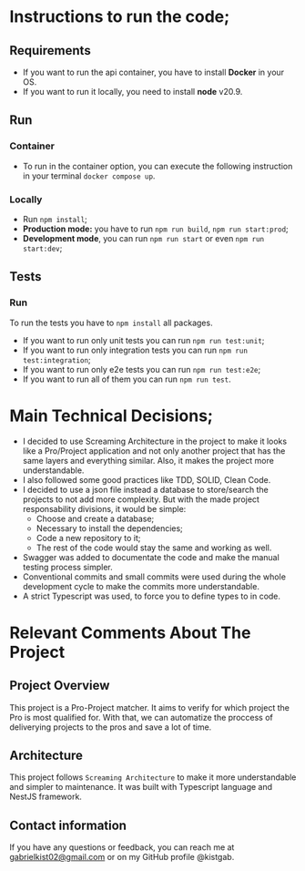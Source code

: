 # Instructions to run the code;

## Requirements

- If you want to run the api container, you have to install **Docker** in your OS.
- If you want to run it locally, you need to install **node** v20.9.

## Run

### Container

- To run in the container option, you can execute the following instruction in your terminal `docker compose up`.

### Locally

- Run `npm install`;
- **Production mode:** you have to run `npm run build`, `npm run start:prod`;
- **Development mode**, you can run `npm run start` or even `npm run start:dev`;

## Tests

### Run

To run the tests you have to `npm install` all packages.

- If you want to run only unit tests you can run `npm run test:unit`;
- If you want to run only integration tests you can run `npm run test:integration`;
- If you want to run only e2e tests you can run `npm run test:e2e`;
- If you want to run all of them you can run `npm run test`.

# Main Technical Decisions;

- I decided to use Screaming Architecture in the project to make it looks like a Pro/Project application and not only another project that has the same layers and everything similar. Also, it makes the project more understandable.
- I also followed some good practices like TDD, SOLID, Clean Code.
- I decided to use a json file instead a database to store/search the projects to not add more complexity. But with the made project responsability divisions, it would be simple:
  - Choose and create a database;
  - Necessary to install the dependencies;
  - Code a new repository to it;
  - The rest of the code would stay the same and working as well.
- Swagger was added to documentate the code and make the manual testing process simpler.
- Conventional commits and small commits were used during the whole development cycle to make the commits more understandable.
- A strict Typescript was used, to force you to define types to in code.

# Relevant Comments About The Project

## Project Overview

This project is a Pro-Project matcher. It aims to verify for which project the Pro is most qualified for.
With that, we can automatize the proccess of deliverying projects to the pros and save a lot of time.

## Architecture

This project follows `Screaming Architecture` to make it more understandable and simpler to maintenance. It was built with Typescript language and NestJS framework.

## Contact information

If you have any questions or feedback, you can reach me at gabrielkist02@gmail.com or on my GitHub profile @kistgab.
